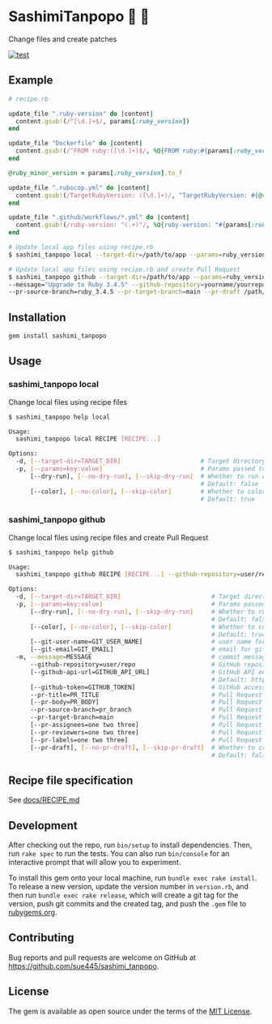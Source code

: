 # SashimiTanpopo :sushi: :blossom:
Change files and create patches

[![test](https://github.com/sue445/sashimi_tanpopo/actions/workflows/test.yml/badge.svg)](https://github.com/sue445/sashimi_tanpopo/actions/workflows/test.yml)

## Example
```ruby
# recipe.rb

update_file ".ruby-version" do |content|
  content.gsub!(/^[\d.]+$/, params[:ruby_version])
end

update_file "Dockerfile" do |content|
  content.gsub!(/^FROM ruby:([\d.]+)$/, %Q{FROM ruby:#{params[:ruby_version]}})
end

@ruby_minor_version = params[:ruby_version].to_f

update_file ".rubocop.yml" do |content|
  content.gsub!(/TargetRubyVersion: ([\d.]+)/, "TargetRubyVersion: #{@ruby_minor_version}")
end

update_file ".github/workflows/*.yml" do |content|
  content.gsub!(/ruby-version: "(.+)"/, %Q{ruby-version: "#{params[:ruby_version]}"})
end
```

```bash
# Update local app files using recipe.rb
$ sashimi_tanpopo local --target-dir=/path/to/app --params=ruby_version:3.4.5 /path/to/recipe.rb

# Update local app files using recipe.rb and create Pull Request
$ sashimi_tanpopo github --target-dir=/path/to/app --params=ruby_version:3.4.5 \
--message="Upgrade to Ruby 3.4.5" --github-repository=yourname/yourrepo --pr-title="Upgrade to Ruby 3.4.5" \
--pr-source-branch=ruby_3.4.5 --pr-target-branch=main --pr-draft /path/to/recipe.rb
```

## Installation
```bash
gem install sashimi_tanpopo
```

## Usage
### sashimi_tanpopo local
Change local files using recipe files

```bash
$ sashimi_tanpopo help local

Usage:
  sashimi_tanpopo local RECIPE [RECIPE...]

Options:
  -d, [--target-dir=TARGET_DIR]                      # Target directory. Default: current directory
  -p, [--params=key:value]                           # Params passed to recipe file
      [--dry-run], [--no-dry-run], [--skip-dry-run]  # Whether to run dry run
                                                     # Default: false
      [--color], [--no-color], [--skip-color]        # Whether to colorize output
                                                     # Default: true
```

### sashimi_tanpopo github
Change local files using recipe files and create Pull Request

```bash
$ sashimi_tanpopo help github

Usage:
  sashimi_tanpopo github RECIPE [RECIPE...] --github-repository=user/repo --pr-source-branch=pr_branch --pr-target-branch=main --pr-title=PR_TITLE -m, --message=MESSAGE

Options:
  -d, [--target-dir=TARGET_DIR]                         # Target directory. Default: current directory
  -p, [--params=key:value]                              # Params passed to recipe file
      [--dry-run], [--no-dry-run], [--skip-dry-run]     # Whether to run dry run
                                                        # Default: false
      [--color], [--no-color], [--skip-color]           # Whether to colorize output
                                                        # Default: true
      [--git-user-name=GIT_USER_NAME]                   # user name for git commit. Default: username of user authenticated with token
      [--git-email=GIT_EMAIL]                           # email for git commit. Default: <git_user_name>@users.noreply.<github_host>
  -m, --message=MESSAGE                                 # commit message
      --github-repository=user/repo                     # GitHub repository for Pull Request [$GITHUB_REPOSITORY]
      [--github-api-url=GITHUB_API_URL]                 # GitHub API endpoint. Either --github-api-url or $GITHUB_API_URL is required [$GITHUB_API_URL]
                                                        # Default: https://api.github.com
      [--github-token=GITHUB_TOKEN]                     # GitHub access token. Either --github-token or $GITHUB_TOKEN is required [$GITHUB_TOKEN]
      --pr-title=PR_TITLE                               # Pull Request title
      [--pr-body=PR_BODY]                               # Pull Request body
      --pr-source-branch=pr_branch                      # Pull Request source branch (a.k.a. head branch)
      --pr-target-branch=main                           # Pull Request target branch (a.k.a. base branch). Either --pr-target-branch or $GITHUB_REF_NAME is required [$GITHUB_REF_NAME]
      [--pr-assignees=one two three]                    # Pull Request assignees
      [--pr-reviewers=one two three]                    # Pull Request reviewers
      [--pr-labels=one two three]                       # Pull Request labels
      [--pr-draft], [--no-pr-draft], [--skip-pr-draft]  # Whether to create draft Pull Request
                                                        # Default: false
```

## Recipe file specification
See [docs/RECIPE.md](docs/RECIPE.md)

## Development

After checking out the repo, run `bin/setup` to install dependencies. Then, run `rake spec` to run the tests. You can also run `bin/console` for an interactive prompt that will allow you to experiment.

To install this gem onto your local machine, run `bundle exec rake install`. To release a new version, update the version number in `version.rb`, and then run `bundle exec rake release`, which will create a git tag for the version, push git commits and the created tag, and push the `.gem` file to [rubygems.org](https://rubygems.org).

## Contributing

Bug reports and pull requests are welcome on GitHub at https://github.com/sue445/sashimi_tanpopo.

## License

The gem is available as open source under the terms of the [MIT License](https://opensource.org/licenses/MIT).
